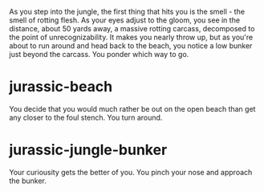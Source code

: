 As you step into the jungle, the first thing that hits you is the smell - the smell of rotting flesh. As your eyes adjust to the gloom, you see in the distance, about 50 yards away, a massive rotting carcass, decomposed to the point of unrecognizability. It makes you nearly throw up, but as you're about to run around and head back to the beach, you notice a low bunker just beyond the carcass. You ponder which way to go.

# jurassic-beach
You decide that you would much rather be out on the open beach than get any closer to the foul stench. You turn around.

# jurassic-jungle-bunker
Your curiousity gets the better of you. You pinch your nose and approach the bunker. 
